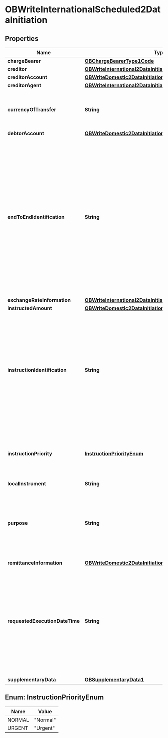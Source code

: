 
# OBWriteInternationalScheduled2DataInitiation

## Properties
Name | Type | Description | Notes
------------ | ------------- | ------------- | -------------
**chargeBearer** | [**OBChargeBearerType1Code**](OBChargeBearerType1Code.md) |  |  [optional]
**creditor** | [**OBWriteInternational2DataInitiationCreditor**](OBWriteInternational2DataInitiationCreditor.md) |  |  [optional]
**creditorAccount** | [**OBWriteDomestic2DataInitiationCreditorAccount**](OBWriteDomestic2DataInitiationCreditorAccount.md) |  | 
**creditorAgent** | [**OBWriteInternational2DataInitiationCreditorAgent**](OBWriteInternational2DataInitiationCreditorAgent.md) |  |  [optional]
**currencyOfTransfer** | **String** | Specifies the currency of the to be transferred amount, which is different from the currency of the debtor&#39;s account. | 
**debtorAccount** | [**OBWriteDomestic2DataInitiationDebtorAccount**](OBWriteDomestic2DataInitiationDebtorAccount.md) |  |  [optional]
**endToEndIdentification** | **String** | Unique identification assigned by the initiating party to unambiguously identify the transaction. This identification is passed on, unchanged, throughout the entire end-to-end chain. Usage: The end-to-end identification can be used for reconciliation or to link tasks relating to the transaction. It can be included in several messages related to the transaction. OB: The Faster Payments Scheme can only access 31 characters for the EndToEndIdentification field. |  [optional]
**exchangeRateInformation** | [**OBWriteInternational2DataInitiationExchangeRateInformation**](OBWriteInternational2DataInitiationExchangeRateInformation.md) |  |  [optional]
**instructedAmount** | [**OBWriteDomestic2DataInitiationInstructedAmount**](OBWriteDomestic2DataInitiationInstructedAmount.md) |  | 
**instructionIdentification** | **String** | Unique identification as assigned by an instructing party for an instructed party to unambiguously identify the instruction. Usage: the  instruction identification is a point to point reference that can be used between the instructing party and the instructed party to refer to the individual instruction. It can be included in several messages related to the instruction. | 
**instructionPriority** | [**InstructionPriorityEnum**](#InstructionPriorityEnum) | Indicator of the urgency or order of importance that the instructing party would like the instructed party to apply to the processing of the instruction. |  [optional]
**localInstrument** | **String** |  |  [optional]
**purpose** | **String** | Specifies the external purpose code in the format of character string with a maximum length of 4 characters. The list of valid codes is an external code list published separately. External code sets can be downloaded from www.iso20022.org. |  [optional]
**remittanceInformation** | [**OBWriteDomestic2DataInitiationRemittanceInformation**](OBWriteDomestic2DataInitiationRemittanceInformation.md) |  |  [optional]
**requestedExecutionDateTime** | **String** | Date at which the initiating party requests the clearing agent to process the payment.  Usage: This is the date on which the debtor&#39;s account is to be debited.All dates in the JSON payloads are represented in ISO 8601 date-time format.  All date-time fields in responses must include the timezone. An example is below: 2017-04-05T10:43:07+00:00 | 
**supplementaryData** | [**OBSupplementaryData1**](OBSupplementaryData1.md) |  |  [optional]


<a name="InstructionPriorityEnum"></a>
## Enum: InstructionPriorityEnum
Name | Value
---- | -----
NORMAL | &quot;Normal&quot;
URGENT | &quot;Urgent&quot;



